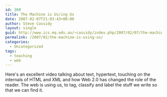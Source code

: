 ```yaml
---
id: 260
title: The Machine is Us/ing Us
date: 2007-02-07T21:03:43+00:00
author: Steve Cassidy
layout: single
guid: http://www.ics.mq.edu.au/~cassidy/index.php/2007/02/07/the-machine-is-using-us/
permalink: /2007/02/the-machine-is-using-us/
categories:
  - Uncategorized
tags:
  - teaching
  - web
---
```

Here's an excellent video talking about text, hypertext, touching on the internals of HTML and XML and how Web 2.0 has changed the role of the reader. The web is using us, to tag, classify and label the stuff we write so that we can find it.

